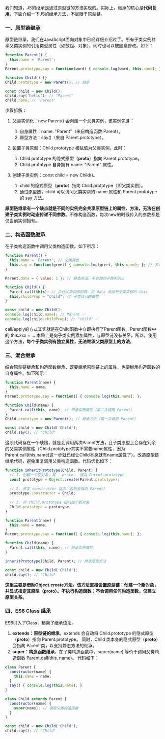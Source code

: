 我们知道，JS的继承是通过原型链的方法实现的。实际上，继承的核心是**代码复用**，下面介绍一下JS的继承方法，不局限于原型链。

### 一、原型链继承
原型链继承，我们在JavaScript面向对象中已经详细介绍过了。所有子类实例共享父类实例的引用类型属性（如数组、对象），同时也可以被随意修改。如下：
```js
function Parent() {
  this.name = 'Parent';
}
Parent.prototype.say = function(word) { console.log(word, this.name); };

function Child() {}
Child.prototype = new Parent(); // 继承

const child = new Child();
child.say('hello'); // "Parent"
child.name; // 'Parent'
```
步骤拆解：

1. 父类实例化：new Parent() 会创建一个父类实例，该实例包含：
    1. 自身属性：name: "Parent"（来自构造函数 Parent）。
    2. 原型方法：say()（来自 Parent.prototype）。

2. 设置子类原型：Child.prototype 被赋值为父类实例。此时：
    1. Child.prototype 的隐式原型（__proto__）指向 Parent.prototype。
    2. Child.prototype 自身拥有 name: "Parent" 属性。

3. 创建子类实例：const child = new Child()。
    1. child 的隐式原型（__proto__）指向 Child.prototype（即父类实例）。
    2. 通过原型链，child 可以访问父类实例的 name 属性和 Parent.prototype 的 say 方法。

**原型链继承有一个缺点就是不同的实例完全共享原型链上的属性、方法，无法在创建子类实例时动态传递不同参数**。不像构造函数，每次new的时候传入的参数都是仅当前实例拥有。

### 二、构造函数继承
在子类构造函数中调用父类构造函数。如下所示：
```js
function Parent() {
  this.name = 'Parent'; // 父类属性
  this.say = function(greet) { console.log(greet, this.name); }; // 方法定义在构造函数中
}

Parent.data = { value: 1 }; // 静态方法，不会加到子类实例上

function Child() {
  Parent.call(this); // 执行父类构造函数，将 data 添加到子类实例的 this
  this.childProp = "child"; // 子类自己的属性
}

const child = new Child();
console.log(child.name); // Parent ✅
console.log(child.childProp); // "child" ✅
```
call/apply的方式其实就是在Child函数中立即执行了Parent函数，Parent函数中的 this.xxx = ... 本质上是向子类实例添加属性，与原型链没有关系。所以，使用这个方法，**每个子类实例有独立属性，无法继承父类原型上的方法**。

### 三、混合继承
结合原型链继承和构造函数继承，既要继承原型链上的属性，也要继承构造函数的自身属性。如下所示：
```js
function Parent(name) {
  this.name = name;
}
Parent.prototype.say = function() { console.log(this.name); };

function Child(name) {
  Parent.call(this, name); // 继承实例属性（第二次调用 Parent）
}
Child.prototype = new Parent(); // 继承方法（第一次调用 Parent）

const child = new Child('Child');
child.say(); // "Child"
```
这段代码存在一个缺陷，就是会调用两次Parent方法，且子类原型上会存在冗余的父类实例属性（Child.prototype其实不需要name属性，因为Parent.call(this,name)这一步就已经让Child本身就有name属性了）。改造原型链继承代码，避免重复调用父类构造函数。代码优化如下：
```js
function inheritPrototype(Child, Parent) {
  // 1. 创建一个空对象，其 __proto__ 指向 Parent.prototype
  const prototype = Object.create(Parent.prototype); 
  
  // 2. 修正 constructor 指向（否则会指向 Parent）
  prototype.constructor = Child; 
  
  // 3. 将 Child.prototype 指向这个新对象
  Child.prototype = prototype; 
}

function Parent(name) {
  this.name = name;
}
Parent.prototype.say = function() { console.log(this.name); };

function Child(name) {
  Parent.call(this, name); // 继承实例属性
}

inheritPrototype(Child, Parent); // 继承原型方法

const child = new Child('Child');
child.say(); // "Child"
```
**这里主要是借助Object.create方法。该方法直接设置原型链：创建一个新对象，并显式指定其原型（__proto__）。不执行构造函数：不会调用任何构造函数，仅建立原型关系。**

### 四、ES6 Class 继承
ES6引入了Class，精简了继承语法。
1. **extends：原型链的继承**。extends 会自动将 Child.prototype 的隐式原型（__proto__）指向 Parent.prototype。
同时，Child 类本身的隐式原型（__proto__）会指向 Parent 类，以支持静态方法的继承。
2. **super：构造函数继承**。在子类构造函数中，super(name) 等价于调用父类构造函数 Parent.call(this, name)。
代码如下：
```js
class Parent {
  constructor(name) {
    this.name = name;
  }
  say() { console.log(this.name); }
}

class Child extends Parent {
  constructor(name) {
    super(name); // 调用父类构造函数
  }
}

const child = new Child('Child');
child.say(); // "Child"
``

